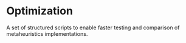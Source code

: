 # Optimization

A set of structured scripts to enable faster testing and comparison of metaheuristics implementations. 
